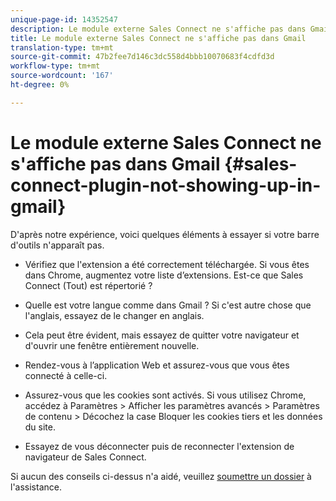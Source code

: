 ```yaml
---
unique-page-id: 14352547
description: Le module externe Sales Connect ne s'affiche pas dans Gmail - Marketo Docs - Documentation du produit
title: Le module externe Sales Connect ne s'affiche pas dans Gmail
translation-type: tm+mt
source-git-commit: 47b2fee7d146c3dc558d4bbb10070683f4cdfd3d
workflow-type: tm+mt
source-wordcount: '167'
ht-degree: 0%

---
```



# Le module externe Sales Connect ne s&#39;affiche pas dans Gmail {#sales-connect-plugin-not-showing-up-in-gmail}

D&#39;après notre expérience, voici quelques éléments à essayer si votre barre d&#39;outils n&#39;apparaît pas.

- Vérifiez que l&#39;extension a été correctement téléchargée. Si vous êtes dans Chrome, augmentez votre liste d’extensions. Est-ce que Sales Connect (Tout) est répertorié ?

- Quelle est votre langue comme dans Gmail ? Si c&#39;est autre chose que l&#39;anglais, essayez de le changer en anglais.

- Cela peut être évident, mais essayez de quitter votre navigateur et d&#39;ouvrir une fenêtre entièrement nouvelle.

- Rendez-vous à l’application [](http://toutapp.com/login) Web et assurez-vous que vous êtes connecté à celle-ci.

- Assurez-vous que les cookies sont activés. Si vous utilisez Chrome, accédez à Paramètres > Afficher les paramètres avancés > Paramètres de contenu > Décochez la case Bloquer les cookies tiers et les données du site.

- Essayez de vous déconnecter puis de reconnecter l&#39;extension de navigateur de Sales Connect.

Si aucun des conseils ci-dessus n&#39;a aidé, veuillez [soumettre un dossier](http://nation.marketo.com/community/support_solutions) à l&#39;assistance.
